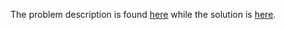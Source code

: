 The problem description is found [here](https://leetcode.com/problems/minimize-the-maximum-difference-of-pairs/) while the solution is [here](https://github.com/aurimas13/Solutions-To-Problems/blob/main/LeetCode/Python%20Solutions/Minimize%20the%20Maximum%20Difference%20of%20Pairs/minimize.py).